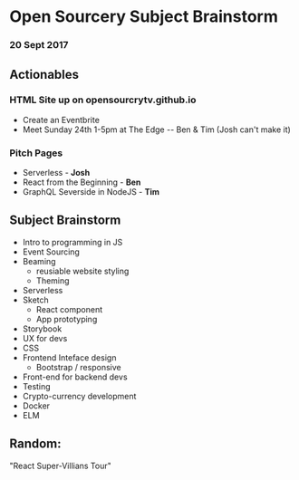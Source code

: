# Open Sourcery Subject Brainstorm
### 20 Sept 2017

## Actionables

### HTML Site up on opensourcrytv.github.io
* Create an Eventbrite 
* Meet Sunday 24th 1-5pm at The Edge -- Ben & Tim (Josh can't make it)

### Pitch Pages

* Serverless - **Josh**
* React from the Beginning - **Ben**
* GraphQL Severside in NodeJS - **Tim**

## Subject Brainstorm

* Intro to programming in JS
* Event Sourcing
* Beaming
  * reusiable website styling
  * Theming
* Serverless
* Sketch
  * React component
  * App prototyping
* Storybook
* UX for devs
* CSS
* Frontend Inteface design
  * Bootstrap / responsive
* Front-end for backend devs
* Testing
* Crypto-currency development
* Docker
* ELM

## Random:
"React Super-Villians Tour"
